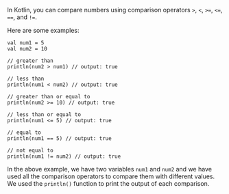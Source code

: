 In Kotlin, you can compare numbers using comparison operators `>`, `<`, `>=`, `<=`, `==`, and `!=`.

Here are some examples:

```
val num1 = 5
val num2 = 10

// greater than
println(num2 > num1) // output: true

// less than
println(num1 < num2) // output: true

// greater than or equal to
println(num2 >= 10) // output: true

// less than or equal to
println(num1 <= 5) // output: true

// equal to
println(num1 == 5) // output: true

// not equal to
println(num1 != num2) // output: true
```

In the above example, we have two variables `num1` and `num2` and we have used all the comparison operators to compare them with different values. We used the `println()` function to print the output of each comparison.